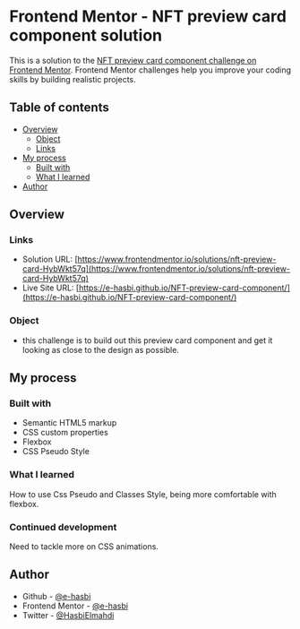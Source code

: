 # Frontend Mentor - NFT preview card component solution

This is a solution to the [NFT preview card component challenge on Frontend Mentor](https://www.frontendmentor.io/challenges/nft-preview-card-component-SbdUL_w0U). Frontend Mentor challenges help you improve your coding skills by building realistic projects. 

## Table of contents

- [Overview](#overview)
  - [Object](#object) 
  - [Links](#links)
- [My process](#my-process)
  - [Built with](#built-with)
  - [What I learned](#what-i-learned)
- [Author](#author)

## Overview


### Links

- Solution URL: [https://www.frontendmentor.io/solutions/nft-preview-card-HybWkt57q](https://www.frontendmentor.io/solutions/nft-preview-card-HybWkt57q)
- Live Site URL: [https://e-hasbi.github.io/NFT-preview-card-component/](https://e-hasbi.github.io/NFT-preview-card-component/)

### Object

- this challenge is to build out this preview card component and get it looking as close to the design as possible.

## My process

### Built with

- Semantic HTML5 markup
- CSS custom properties
- Flexbox
- CSS Pseudo Style

### What I learned

How to use Css Pseudo and Classes Style, being more comfortable with flexbox.

### Continued development

Need to tackle more on CSS animations.


## Author

- Github - [@e-hasbi](https://github.com/e-hasbi/)
- Frontend Mentor - [@e-hasbi](https://www.frontendmentor.io/profile/e-hasbi)
- Twitter - [@HasbiElmahdi](https://twitter.com/HasbiElmahdi)





